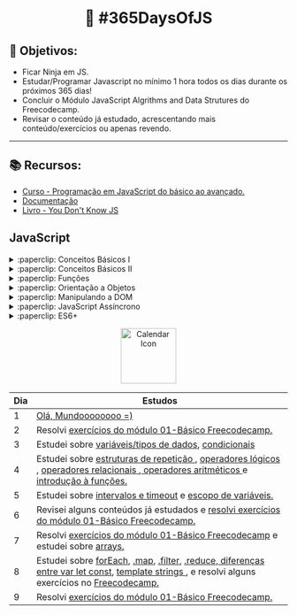 <h1 align="center">
   🚀 #365DaysOfJS
</h1>

## 🎯 Objetivos: 
- Ficar Ninja em JS.
- Estudar/Programar Javascript no mínimo 1 hora todos os dias durante os próximos 365 dias!
- Concluir o Módulo JavaScript Algrithms and Data Strutures do Freecodecamp.
- Revisar o conteúdo já estudado, acrescentando mais conteúdo/exercícios ou apenas revendo.

<hr>


 ## :books: Recursos:

- [Curso - Programação em JavaScript do básico ao avançado.](https://www.udemy.com/course/curso-de-programacao-em-javascript-do-basico-ao-avancado/learn/lecture/16337750#overview)
- [Documentação](https://developer.mozilla.org/pt-BR/docs/Web/JavaScript/Guide)
- [Livro - You Don't Know JS ](https://github.com/cezaraugusto/You-Dont-Know-JS)



## JavaScript

<details>
  <summary> :paperclip: Conceitos Básicos I </summary><br>
    
- [x] <a href="https://github.com/diegosfc100/365daysofJS/blob/master/conceitos-basicos/variaveis-tipos_de_dados.js"> Variáveis e Tipos de Dados (string, inteiro, float, booleano,array, objeto).</a>
- [x] <a href="https://github.com/diegosfc100/365daysofJS/blob/master/conceitos-basicos/estruturas-condicionais.js"> Condicionais (if, else, else if, switch).</a>
- [x] <a href="https://github.com/diegosfc100/365daysofJS/blob/master/conceitos-basicos/estruturas-de-repeticao.js"> Estruturas de Repetição (for, while, do while).</a>
- [x] <a href="https://github.com/diegosfc100/365daysofJS/blob/master/conceitos-basicos/operadores-logicos.js"> Operadores Lógicos (AND, OR , NOT).</a>
- [x] <a href="https://github.com/diegosfc100/365daysofJS/blob/master/conceitos-basicos/operadores-relacionais.js"> Operadores Relacionais( == , != , > , < , >= , <= , === , !== ).</a>
- [x] <a href="https://github.com/diegosfc100/365daysofJS/blob/master/conceitos-basicos/operadores-aritmeticos.js"> Operadores Aritméticos (+ , - , * , / , % ).</a>
- [x] <a href="https://github.com/diegosfc100/365daysofJS/blob/master/conceitos-basicos/funcoes-intro.js"> Introdução à Funções. </a>
- [x] <a href="https://github.com/diegosfc100/365daysofJS/blob/master/conceitos-basicos/intervalo_timeout.js"> Trabalhando com intervalos e timeout. </a>
- [x] <a href=" https://github.com/diegosfc100/365daysofJS/blob/master/conceitos-basicos/escopo-de-variaveis.js"> Escopo de Variáveis. </a>
</details>

<details>
<summary>:paperclip: Conceitos Básicos II </summary><br>

- [x] <a href="https://github.com/diegosfc100/365daysofJS/blob/master/conceitos-basicosII/intro_array.js"> Arrays.</a>
- [x] ForEach.
- [x] Map.
- [x] Filter.
- [x] Reduce.
- [x] Diferenças entre var, let e const.
- [x] Template Strings.
- [ ] Hoisting.
- [ ] Destructuring.
- [ ] Tratamento de erros com Try Catch.

</details>

<details>
<summary>:paperclip: Funções</summary><br>

- [ ] First Class Citizens.
- [ ] Funções com parâmetro e retorno.
- [ ] Funções com parâmetros variáveis e valor padrão.
- [ ] Arrow Functions.
- [ ] Funções Anonimas(Lambdas).
- [ ] Funções Callbacks.
- [ ] Funções Construtoras.
- [ ] Funções Closures.
- [ ] Funções Fábrica.

</details>

<details>
<summary>:paperclip: Orientação a Objetos </summary><br>

- [ ] Entendendo OO.
- [ ] Declarando Classes.
- [ ] Declarando Atributos.
- [ ] Declarando Métodos.
- [ ] Instanciando Objetos.
- [ ] Objetos e suas funções.
- [ ] Herança.
- [ ] Sobrescrita de Método e Polimorfismo.
- [ ] Metodos de instância e métodos estáticos.
- [ ] Objetos vs Funções.
- [ ] Objetos vs JSON.
</details>

<details>
<summary>:paperclip: Manipulando a DOM</summary><br>

- [ ] O que é a DOM?
- [ ] Eventos Inline.
- [ ] Trabalhando com a DOM.
- [ ] Lidando com elementos da página.
- [ ] Alterando estilos.
</details>

<details>
<summary>:paperclip: JavaScript Assíncrono</summary><br>

- [ ] Programação Assíncrona vs Síncrona.
- [ ] Realizando requisições AJAX.
- [ ] Promises.
- [ ] Axios.
</details>

<details>
<summary>:paperclip: ES6+ </summary><br>

- [ ] Operadores Rest e Spread.
- [ ] Conjuntos com Set.
- [ ] For or.
- [ ] Object Short Sintax.
- [ ] Async e Await.
- [ ] Babel.
- [ ] Webpack Server.
- [ ] Import e Export.
- [ ] Organizando o código e Webpack Dev Server.
</details>



<p align="center">
  <img src="https://cloud.githubusercontent.com/assets/3603793/18837293/9f2732da-83d9-11e6-8a7d-a421115f6b84.png" alt="Calendar Icon" width="100" />

|Dia|Estudos|
| -------- | ----------------- |
| 1 |<a href="https://github.com/diegosfc100/365daysofJS/blob/master/script.js"> Olá, Mundoooooooo =)</a> |  | 
| 2 | Resolvi  <a href="https://github.com/diegosfc100/365daysofJS/tree/master/freecodecamp-javascript/01-Basico"> exercícios do módulo 01-Básico Freecodecamp.</a> |  | 
| 3 | Estudei sobre <a href="https://developer.mozilla.org/pt-BR/docs/Web/JavaScript/Guide/Values%2C_variables%2C_and_literals"> variáveis/tipos de dados</a>, <a href="https://developer.mozilla.org/pt-BR/docs/Web/JavaScript/Guide/Declara%C3%A7%C3%B5es#if...else_statement">condicionais </a> |  | 
| 4 | Estudei sobre <a href="https://developer.mozilla.org/pt-BR/docs/Web/JavaScript/Guide/Lacos_e_iteracoes"> estruturas de repetição </a>, <a href="https://developer.mozilla.org/pt-BR/docs/Web/JavaScript/Reference/Operators/Operadores_Logicos"> operadores lógicos </a>, <a href="https://developer.mozilla.org/pt-BR/docs/Web/JavaScript/Reference/Operators/Operadores_de_compara%C3%A7%C3%A3o#Operadores_relacionais"> operadores relacionais </a>,<a href="https://developer.mozilla.org/pt-BR/docs/Web/JavaScript/Reference/Operators/Arithmetic_Operators"> operadores aritméticos </a> e <a href="https://developer.mozilla.org/pt-BR/docs/Web/JavaScript/Reference/Functions"> introdução à funções.</a> |  | 
| 5| Estudei sobre <a href="https://developer.mozilla.org/pt-BR/docs/Learn/JavaScript/Asynchronous/Timeouts_and_intervals"> intervalos e timeout</a> e <a href="https://medium.com/weyes/entendendo-o-uso-de-escopo-no-javascript-3669172ca5ba"> escopo de variáveis. </a> |  |
| 6 | Revisei alguns conteúdos já estudados e <a href="https://github.com/diegosfc100/365daysofJS/tree/master/freecodecamp-javascript/01-Basico"> resolvi exercícios do módulo 01-Básico Freecodecamp.</a> |  | 
| 7 | Resolvi  <a href="https://github.com/diegosfc100/365daysofJS/tree/master/freecodecamp-javascript/01-Basico"> exercícios do módulo 01-Básico Freecodecamp</a> e estudei sobre <a href="https://developer.mozilla.org/pt-BR/docs/Web/JavaScript/Reference/Global_Objects/Array"> arrays.</a>|  | 
| 8 | Estudei sobre <a href="https://www.devmedia.com.br/javascript-foreach-executando-uma-funcao-para-cada-elemento-de-um-array/39808"> forEach</a>, <a href="https://developer.mozilla.org/pt-BR/docs/Web/JavaScript/Reference/Global_Objects/Array/map"> .map</a>, <a href="https://developer.mozilla.org/pt-BR/docs/Web/JavaScript/Reference/Global_Objects/Array/filtro">.filter</a>, <a href="https://developer.mozilla.org/pt-BR/docs/Web/JavaScript/Reference/Global_Objects/Array/reduce">.reduce</a>,<a href="https://medium.com/collabcode/javascript-e-suas-vari%C3%A1veis-var-let-e-const-b035b44c2dab"> diferenças entre var let const</a>, <a href="https://developer.mozilla.org/pt-BR/docs/Web/JavaScript/Reference/template_strings"> template strings </a>, e resolvi alguns exercícios no <a href="https://github.com/diegosfc100/365daysofJS/tree/master/freecodecamp-javascript/01-Basico"> Freecodecamp. </a> |  | 
| 9 | Resolvi  <a href="https://github.com/diegosfc100/365daysofJS/tree/master/freecodecamp-javascript/01-Basico"> exercícios do módulo 01-Básico Freecodecamp.</a> |  | 